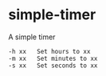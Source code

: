 # simple-timer
A simple timer

```
-h xx	Set hours to xx
-m xx 	Set minutes to xx
-s xx 	Set seconds to xx
```

